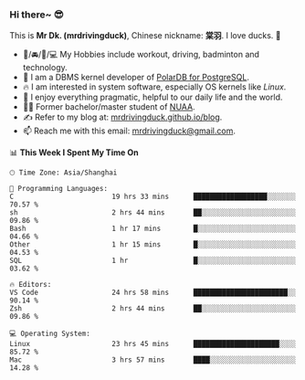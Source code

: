 ### Hi there~ 😎

This is **Mr Dk. (mrdrivingduck)**, Chinese nickname: **棠羽**. I love ducks. 🦆

- 💪/🚘/🏸/💻 My Hobbies include workout, driving, badminton and technology.
- 🍊 I am a DBMS kernel developer of [PolarDB for PostgreSQL](https://github.com/ApsaraDB/PolarDB-for-PostgreSQL).
- 🔥 I am interested in system software, especially OS kernels like *Linux*.
- 🔧 I enjoy everything pragmatic, helpful to our daily life and the world.
- 👨‍🎓 Former bachelor/master student of [NUAA](https://en.wikipedia.org/wiki/Nanjing_University_of_Aeronautics_and_Astronautics).
- ✍ Refer to my blog at: [mrdrivingduck.github.io/blog](https://mrdrivingduck.github.io/blog/).
- 📫 Reach me with this email: [mrdrivingduck@gmail.com](mailto:mrdrivingduck@gmail.com).

<!--START_SECTION:waka-->
📊 **This Week I Spent My Time On** 

```text
🕑︎ Time Zone: Asia/Shanghai

💬 Programming Languages: 
C                        19 hrs 33 mins      ██████████████████░░░░░░░   70.57 % 
sh                       2 hrs 44 mins       ██░░░░░░░░░░░░░░░░░░░░░░░   09.86 % 
Bash                     1 hr 17 mins        █░░░░░░░░░░░░░░░░░░░░░░░░   04.66 % 
Other                    1 hr 15 mins        █░░░░░░░░░░░░░░░░░░░░░░░░   04.53 % 
SQL                      1 hr                █░░░░░░░░░░░░░░░░░░░░░░░░   03.62 % 

🔥 Editors: 
VS Code                  24 hrs 58 mins      ███████████████████████░░   90.14 % 
Zsh                      2 hrs 44 mins       ██░░░░░░░░░░░░░░░░░░░░░░░   09.86 % 

💻 Operating System: 
Linux                    23 hrs 45 mins      █████████████████████░░░░   85.72 % 
Mac                      3 hrs 57 mins       ████░░░░░░░░░░░░░░░░░░░░░   14.28 % 
```


<!--END_SECTION:waka-->

<!-- ![Mr Dk.'s GitHub Stats](https://github-readme-stats.vercel.app/api?username=mrdrivingduck&count_private&show_icons=true&theme=buefy) -->

<!-- ![Most Used Languages](https://github-readme-stats.vercel.app/api/top-langs/?username=mrdrivingduck&exclude_repo=mips32-CPU,snort-tcp-socket&theme=buefy&layout=compact&langs_count=10) -->


<!--
**mrdrivingduck/mrdrivingduck** is a ✨ _special_ ✨ repository because its `README.md` (this file) appears on your GitHub profile.

Here are some ideas to get you started:

- 🔭 I’m currently working on ...
- 🌱 I’m currently learning ...
- 👯 I’m looking to collaborate on ...
- 🤔 I’m looking for help with ...
- 💬 Ask me about ...
- 📫 How to reach me: ...
- 😄 Pronouns: ...
- ⚡ Fun fact: ...
-->
